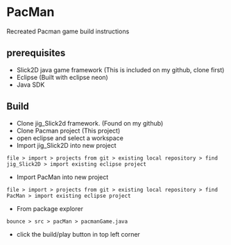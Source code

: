 # PacMan

Recreated Pacman game build instructions

## prerequisites

* Slick2D java game framework (This is included on my github, clone first)
* Eclipse (Built with eclipse neon)
* Java SDK

## Build

* Clone jig_Slick2d framework. (Found on my github)
* Clone Pacman project (This project)
* open eclipse and select a workspace
* Import jig_Slick2D into new project
```
file > import > projects from git > existing local repository > find jig_Slick2D > import existing eclipse project
```
* Import PacMan into new project
```
file > import > projects from git > existing local repository > find PacMan > import existing eclipse project
```
* From package explorer
```
bounce > src > pacMan > pacmanGame.java
```
* click the build/play button in top left corner
